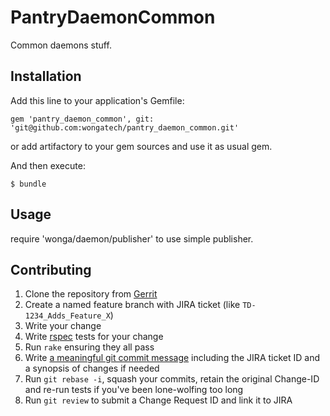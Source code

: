 # PantryDaemonCommon

Common daemons stuff.

## Installation

Add this line to your application's Gemfile:

    gem 'pantry_daemon_common', git: 'git@github.com:wongatech/pantry_daemon_common.git'

or add artifactory to your gem sources and use it as usual gem.

And then execute:

    $ bundle

## Usage

require 'wonga/daemon/publisher' to use simple publisher.

## Contributing

1. Clone the repository from [Gerrit](https://github.com/wongatech/pantry_daemon_common)
2. Create a named feature branch with JIRA ticket (like `TD-1234_Adds_Feature_X`)
3. Write your change
4. Write [rspec](https://www.relishapp.com/rspec/rspec-core) tests for your change
5. Run `rake` ensuring they all pass
6. Write [a meaningful git commit message](https://xkcd.com/1296/) including the JIRA ticket ID and a synopsis of changes if needed
7. Run `git rebase -i`, squash your commits, retain the original Change-ID and re-run tests if you've been lone-wolfing too long
8. Run `git review` to submit a Change Request ID and link it to JIRA
